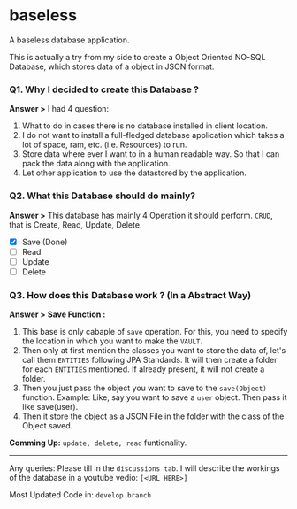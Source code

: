 # baseless 
A baseless database application.

This is actually a try from my side to create a Object Oriented NO-SQL Database, which stores data of a object in JSON format.<br>

### Q1. Why I decided to create this Database ?
**Answer >** I had 4 question:
1. What to do in cases there is no database installed in client location.
2. I do not want to install a full-fledged database application which takes a lot of space, ram, etc. (i.e. Resources) to run. 
3. Store data where ever I want to in a human readable way. So that I can pack the data along with the application. 
4. Let other application to use the datastored by the application.

### Q2. What this Database should do mainly?
**Answer >** This database has mainly 4 Operation it should perform. `CRUD`, that is Create, Read, Update, Delete.
- [x] Save (Done)
- [ ] Read
- [ ] Update
- [ ] Delete

### Q3. How does this Database work ? (In a Abstract Way)
**Answer >**
**Save Function :**
1. This base is only cabaple of `save` operation. For this, you need to specify the location in which you want to make the `VAULT`. 
2. Then only at first mention the classes you want to store the data of, let's call them `ENTITIES` following JPA Standards. It will then create a folder for each `ENTITIES` mentioned. If already present, it will not create a folder.
3. Then you just pass the object you want to save to the `save(Object)` function. Example: Like, say you want to save a `user` object. Then pass it like save(user).
4. Then it store the object as a JSON File in the folder with the class of the Object saved.

**Comming Up:** `update, delete, read` funtionality.

<hr>

Any queries: Please till in the `discussions tab`.
I will describe the workings of the database in a youtube vedio: `[<URL HERE>]`

Most Updated Code in: `develop branch`
